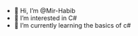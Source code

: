 - 👋 Hi, I’m @Mir-Habib
- 👀 I’m interested in C#
- 🌱 I’m currently learning the basics of c#


<!---
Mir-Habib/Mir-Habib is a ✨ special ✨ repository because its `README.md` (this file) appears on your GitHub profile.
You can click the Preview link to take a look at your changes.
--->
